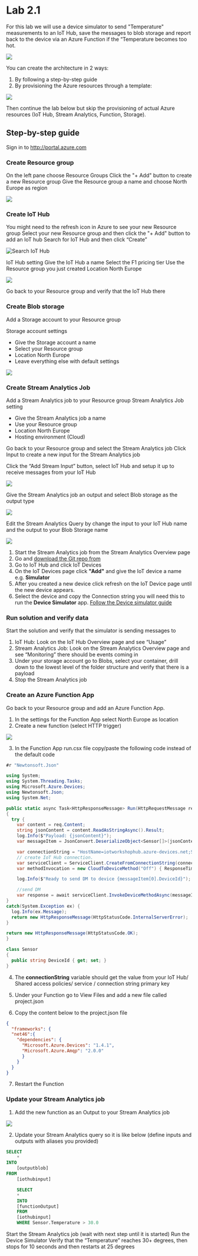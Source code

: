 ﻿
# Lab 2.1
For this lab we will use a device simulator to send "Temperature" measurements to an IoT Hub, save the messages to blob storage and report back to the device via an Azure Function if the “Temperature becomes too hot.

![](images/Architecture.png )

You can create the architecture in 2 ways:
1. By following a step-by-step guide
2. By provisioning the Azure resources through a template: 
<a href="https://portal.azure.com/#create/Microsoft.Template/uri/https%3A%2F%2Fraw.githubusercontent.com%2Fmikelindberg%2FCloud-workshops%2Fmaster%2FLab2.1%2Fprovision%2Ftemplates%2Fmaster.json" target="_blank">
    <img src="http://azuredeploy.net/deploybutton.png"/>
</a>

Then continue the lab below but skip the provisioning of actual Azure resources (IoT Hub, Stream Analytics, Function, Storage).

## Step-by-step guide
Sign in to <http://portal.azure.com>

### Create Resource group
On the left pane choose Resource Groups
Click the "+ Add" button to create a new Resource group
Give the Resource group a name and choose North Europe as region

![](images/Create_resourcegroup.PNG)

### Create IoT Hub
You might need to the refresh icon in Azure to see your new Resource group
Select your new Resource group and then click the "+ Add" button to add an IoT hub
Search for IoT Hub and then click “Create”

![](images/Search_IotHub.PNG "Search IoT Hub")

IoT Hub setting
Give the IoT Hub a name 
Select the F1 pricing tier
Use the Resource group you just created
Location North Europe

![](images/Create_IotHub.PNG)
 
Go back to your Resource group and verify that the IoT Hub there

### Create Blob storage
Add a Storage account to your Resource group
 
Storage account settings 
* Give the Storage account a name
* Select your Resource group
* Location North Europe
* Leave everything else with default settings

![](images/Create_StorageAccount.PNG)

### Create Stream Analytics Job

Add a Stream Analytics job to your Resource group
Stream Analytics Job setting
* Give the Stream Analytics job a name
* Use your Resource group
* Location North Europe
* Hosting environment (Cloud)
 
Go back to your Resource group and select the Stream Analytics job
Click Input to create a new input for the Stream Analytics job
 
Click the “Add Stream Input” button, select IoT Hub and setup it up to receive messages from your IoT Hub

![](images/StreamAnalytics_CreateInput.PNG)

Give the Stream Analytics job an output and select Blob storage as the output type

![](images/StreamAnalytics_SetupBlobStorage.PNG)
 
Edit the Stream Analytics Query by change the input to your IoT Hub name and the output to your Blob Storage name

![](images/StreamAnalytics_Query1.PNG)
 
1. Start the Stream Analytics job from the Stream Analytics Overview page
2. Go and [download the Git repo from](https://github.com/mikelindberg/Cloud-workshops)
3. Go to IoT Hub and click IoT Devices
4. On the IoT Devices page click **"Add"** and give the IoT device a name e.g. **Simulator**
5. After you created a new device click refresh on the IoT Device page until the new device appears.
6. Select the device and copy the Connection string you will need this to run the **Device Simulator** app. [Follow the Device simulator guide](https://github.com/mikelindberg/Cloud-workshops/tree/master/Device_Simulator)

### Run solution and verify data
Start the solution and verify that the simulator is sending messages to
1. IoT Hub: Look on the IoT Hub Overview page and see “Usage”
2. Stream Analytics Job: Look on the Stream Analytics Overview page and see “Monitoring” there should be events coming in
3. Under your storage account go to Blobs, select your container, drill down to the lowest level of the folder structure and verify that there is a payload
4. Stop the Stream Analytics job

### Create an Azure Function App

Go back to your Resource group and add an Azure Function App.
 
1. In the settings for the Function App select North Europe as location 
2. Create a new function (select HTTP trigger)

![](images/Create_NewFunction.PNG)

3. In the Function App run.csx file copy/paste the following code instead of the default code

```csharp
#r "Newtonsoft.Json"

using System;
using System.Threading.Tasks;
using Microsoft.Azure.Devices;
using Newtonsoft.Json;
using System.Net;

public static async Task<HttpResponseMessage> Run(HttpRequestMessage req, TraceWriter log)
{
  try {   
    var content = req.Content;
    string jsonContent = content.ReadAsStringAsync().Result;
    log.Info($"Payload: {jsonContent}");
    var messageItem = JsonConvert.DeserializeObject<Sensor[]>(jsonContent);

    var connectionString = "HostName=iotworkshophub.azure-devices.net;SharedAccessKeyName=service;SharedAccessKey=cjyec5hNP9aJVyf/AbBxBIFph9A8jo8+a+DY+AK8ar4=";
    // create IoT Hub connection.
    var serviceClient = ServiceClient.CreateFromConnectionString(connectionString, Microsoft.Azure.Devices.TransportType.Amqp);
    var methodInvocation = new CloudToDeviceMethod("Off") { ResponseTimeout = TimeSpan.FromSeconds(10) };

    log.Info($"Ready to send DM to device {messageItem[0].DeviceId}");

    //send DM
    var response = await serviceClient.InvokeDeviceMethodAsync(messageItem[0].DeviceId, methodInvocation);
}
catch(System.Exception ex) {
  log.Info(ex.Message);
  return new HttpResponseMessage(HttpStatusCode.InternalServerError);
}

return new HttpResponseMessage(HttpStatusCode.OK);
}

class Sensor
{
  public string DeviceId { get; set; }
}
```

4. The **connectionString** variable should get the value from your IoT Hub/ Shared access policies/ service / connection string primary key

5. Under your Function go to View Files and add a new file called project.json
6. Copy the content below to the project.json file

```json
{
  "frameworks": {
  "net46":{
    "dependencies": {
      "Microsoft.Azure.Devices": "1.4.1",
      "Microsoft.Azure.Amqp": "2.0.0"
      }
    }
  }
}
```

7. Restart the Function

### Update your Stream Analytics job

1. Add the new function as an Output to your Stream Analytics job

![](images/StreamAnalytics_SetupFunction.PNG)

2. Update your Stream Analytics query so it is like below (define inputs and outputs with aliases you provided)

```sql
SELECT
    *
INTO
    [outputblob]
FROM
    [iothubinput]

    SELECT 
    * 
    INTO
    [functionOutput]
    FROM 
    [iothubinput]
    WHERE Sensor.Temperature > 30.0
```


Start the Stream Analytics job (wait with next step until it is started)
Run the Device Simulator
Verify that the “Temperature” reaches 30+ degrees, then stops for 10 seconds and then restarts at 25 degrees
